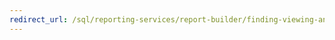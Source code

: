 ```yaml
---
redirect_url: /sql/reporting-services/report-builder/finding-viewing-and-managing-reports-report-builder-and-ssrs?view=sql-server-2014
---
```

